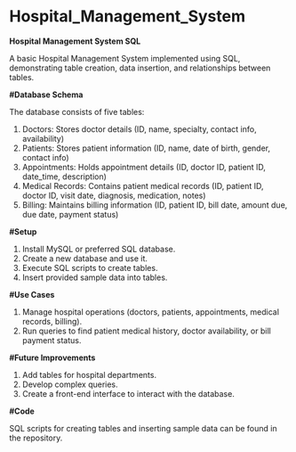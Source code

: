 # Hospital_Management_System

**Hospital Management System SQL**

A basic Hospital Management System implemented using SQL, demonstrating table creation, data insertion, and relationships between tables.

**#Database Schema**

The database consists of five tables:

1. Doctors: Stores doctor details (ID, name, specialty, contact info, availability)
2. Patients: Stores patient information (ID, name, date of birth, gender, contact info)
3. Appointments: Holds appointment details (ID, doctor ID, patient ID, date_time, description)
4. Medical Records: Contains patient medical records (ID, patient ID, doctor ID, visit date, diagnosis, medication, notes)
5. Billing: Maintains billing information (ID, patient ID, bill date, amount due, due date, payment status)

**#Setup**

1. Install MySQL or preferred SQL database.
2. Create a new database and use it.
3. Execute SQL scripts to create tables.
4. Insert provided sample data into tables.

**#Use Cases**

1. Manage hospital operations (doctors, patients, appointments, medical records, billing).
2. Run queries to find patient medical history, doctor availability, or bill payment status.

**#Future Improvements**

1. Add tables for hospital departments.
2. Develop complex queries.
3. Create a front-end interface to interact with the database.

**#Code**

SQL scripts for creating tables and inserting sample data can be found in the repository.
